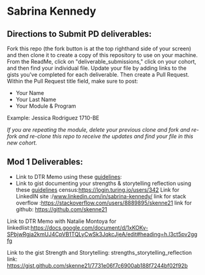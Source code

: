 # Sabrina Kennedy

## Directions to Submit PD deliverables:
Fork this repo (the fork button is at the top righthand side of your screen) and then clone it to create a copy of this repository to use on your machine. From the ReadMe, click on "deliverable_submissions," click on your cohort, and then find your individual file. Update your file by adding links to the gists you've completed for each deliverable. Then create a Pull Request. Within the Pull Request title field, make sure to post:

* Your Name
* Your Last Name
* Your Module & Program

Example: Jessica Rodriguez 1710-BE

*If you are repeating the module, delete your previous clone and fork and re-fork and re-clone this repo to receive the updates and find your file in this new cohort.*

## Mod 1 Deliverables:
* Link to DTR Memo using these [guidelines](https://github.com/turingschool/career-development-curriculum/blob/master/module_one/dtr_guidelines_memo.md):
* Link to gist documenting your strengths & storytelling reflection using these [guidelines](https://github.com/turingschool/career-development-curriculum/blob/master/module_one/strengths_storytelling_reflection.md)
census:https://login.turing.io/users/342
Link for LinkedIN site :/www.linkedin.com/in/sabrina-kennedy/
link for stack overflow :https://stackoverflow.com/users/8889895/skenne21
link for github: https://github.com/skenne21


Link to DTR Memo with Natalie Montoya for linkedlist:https://docs.google.com/document/d/1xKOKv-SPbjwRgja2kmUJ4CpVB1TQLyCwSk3JqkcJjeA/edit#heading=h.l3ct5pv2ggfg

Link to the gist Strength and Storytelling:
strengths_storytelling_reflection link: https://gist.github.com/skenne21/7731e06f7c6900ab188f7244bf02f92b


